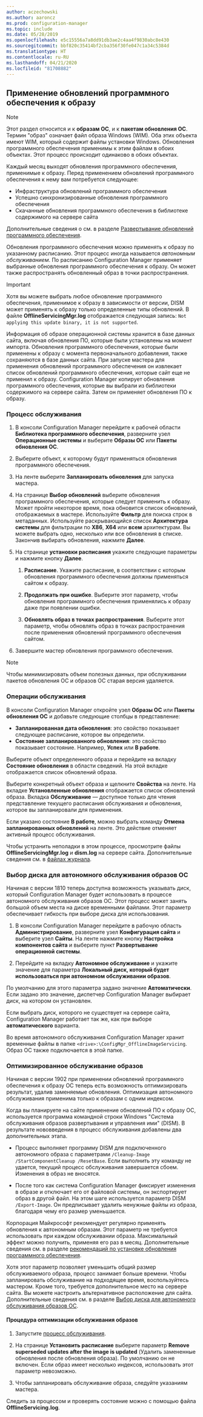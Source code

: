 ```yaml
---
author: aczechowski
ms.author: aaroncz
ms.prod: configuration-manager
ms.topic: include
ms.date: 05/28/2019
ms.openlocfilehash: e5c15556a7a8dd91db3ae2c4aa4f9830abc8e430
ms.sourcegitcommit: bbf820c35414bf2cba356f30fe047c1a34c5384d
ms.translationtype: HT
ms.contentlocale: ru-RU
ms.lasthandoff: 04/21/2020
ms.locfileid: "81708882"
---
```

## <a name="apply-software-updates-to-an-image"></a><a name="BKMK_OSImagesApplyUpdates"></a> Применение обновлений программного обеспечения к образу

> [!Note]  
> Этот раздел относится и к **образам ОС**, и к **пакетам обновления ОС**. Термин "образ" означает файл образа Windows (WIM). Оба этих объекта имеют WIM, который содержит файлы установки Windows. Обновления программного обеспечения применимы к этим файлам в обоих объектах. Этот процесс происходит одинаково в обоих объектах.  

Каждый месяц выходят обновления программного обеспечения, применимые к образу. Перед применением обновлений программного обеспечения к нему вам потребуется следующее:

- Инфраструктура обновлений программного обеспечения  
- Успешно синхронизированные обновления программного обеспечения  
- Скачанные обновления программного обеспечения в библиотеке содержимого на сервере сайта  

Дополнительные сведения о см. в разделе [Развертывание обновлений программного обеспечения](../../../sum/deploy-use/deploy-software-updates.md).  

Обновления программного обеспечения можно применять к образу по указанному расписанию. Этот процесс иногда называется *автономным обслуживанием*. По расписанию Configuration Manager применяет выбранные обновления программного обеспечения к образу. Он может также распространять обновленный образ в точки распространения.

> [!Important]  
> Хотя вы можете выбрать любое обновление программного обеспечения, применимое к образу в зависимости от версии, DISM может применять к образу только определенные типы обновлений. В файле **OfflineServicingMgr.log** отображается следующая запись: `Not applying this update binary, it is not supported`.<!-- SCCMDocs issue 1324 -->

Информация об образе операционной системы хранится в базе данных сайта, включая обновления ПО, которые были установлены на момент импорта. Обновления программного обеспечения, которые были применены к образу с момента первоначального добавления, также сохраняются в базе данных сайта. При запуске мастера для применения обновлений программного обеспечения он извлекает список обновлений программного обеспечения, которые сайт еще не применил к образу. Configuration Manager копирует обновления программного обеспечения, которые вы выбрали из библиотеки содержимого на сервере сайта. Затем он применяет обновления ПО к образу.  

### <a name="servicing-process"></a>Процесс обслуживания

1. В консоли Configuration Manager перейдите к рабочей области **Библиотека программного обеспечения**, разверните узел **Операционные системы** и выберите **Образы ОС** или **Пакеты обновления ОС**.  

2. Выберите объект, к которому будут применяться обновления программного обеспечения.  

3. На ленте выберите **Запланировать обновления** для запуска мастера.  

4. На странице **Выбор обновлений** выберите обновления программного обеспечения, которые следует применить к образу. Может пройти некоторое время, пока обновится список обновлений, отображаемых в мастере. Используйте **Фильтр** для поиска строк в метаданных. Используйте раскрывающийся список **Архитектура системы** для фильтрации по **X86**, **X64** или **всем** архитектурам. Вы можете выбрать одно, несколько или все обновления в списке. Закончив выбирать обновления, нажмите **Далее**.  

5. На странице **установки расписания** укажите следующие параметры и нажмите кнопку **Далее**.  

    1. **Расписание**. Укажите расписание, в соответствии с которым обновления программного обеспечения должны применяться сайтом к образу.  

    2. **Продолжать при ошибке**. Выберите этот параметр, чтобы обновления программного обеспечения применялись к образу даже при появлении ошибки.  

    3. **Обновлять образ в точках распространения**. Выберите этот параметр, чтобы обновлять образ в точках распространения после применения обновлений программного обеспечения сайтом.  

6. Завершите мастер обновления программного обеспечения.  

> [!NOTE]  
> Чтобы минимизировать объем полезных данных, при обслуживании пакетов обновления ОС и образов ОС старая версия удаляется.  

### <a name="servicing-operations"></a>Операции обслуживания

В консоли Configuration Manager откройте узел **Образы ОС** или **Пакеты обновления ОС** и добавьте следующие столбцы в представление:

- **Запланированная дата обновления**: это свойство показывает следующее расписание, которое вы определили.  
- **Состояние запланированного обновления**: это свойство показывает состояние. Например, **Успех** или **В работе**.  

Выберите объект определенного образа и перейдите на вкладку **Состояние обновления** в области сведений. На этой вкладке отображается список обновлений образа.

Выберите конкретный объект образа и щелкните **Свойства** на ленте. На вкладке **Установленные обновления** отображается список обновлений образа. Вкладка **Обслуживание** — доступное только для чтения представление текущего расписания обслуживания и обновления, которое вы запланировали для применения.

Если указано состояние **В работе**, можно выбрать команду **Отмена запланированных обновлений** на ленте. Это действие отменяет активный процесс обслуживания.

Чтобы устранить неполадки в этом процессе, просмотрите файлы **OfflineServicingMgr.log** и **dism.log** на сервере сайта. Дополнительные сведения см. в [файлах журнала](../../../core/plan-design/hierarchy/log-files.md).

### <a name="specify-the-drive-for-offline-os-image-servicing"></a><a name="bkmk_servicing-drive"></a> Выбор диска для автономного обслуживания образов ОС

<!--1358924-->

Начиная с версии 1810 теперь доступна возможность указывать диск, который Configuration Manager будет использовать в процессе автономного обслуживания образов ОС. Этот процесс может занять большой объем места на диске временными файлами. Этот параметр обеспечивает гибкость при выборе диска для использования.

1. В консоли Configuration Manager перейдите в рабочую область **Администрирование**, разверните узел **Конфигурация сайта** и выберите узел **Сайты**. На ленте нажмите кнопку **Настройка компонентов сайта** и выберите пункт **Развертывание операционной системы**.  

2. Перейдите на вкладку **Автономное обслуживание** и укажите значение для параметра **Локальный диск, который будет использоваться при автономном обслуживании образов**.  

По умолчанию для этого параметра задано значение **Автоматически**. Если задано это значение, диспетчер Configuration Manager выбирает диск, на котором он установлен.

Если выбрать диск, которого не существует на сервере сайта, Configuration Manager работает так же, как при выборе **автоматического** варианта.

Во время автономного обслуживания Configuration Manager хранит временные файлы в папке `<drive>:\ConfigMgr_OfflineImageServicing`. Образ ОС также подключается в этой папке.

### <a name="optimized-image-servicing"></a><a name="bkmk_resetbase"></a> Оптимизированное обслуживание образов

<!--3555951-->

Начиная с версии 1902 при применении обновлений программного обеспечения к образу ОС теперь есть возможность оптимизировать результат, удалив заменяемые обновления. Оптимизация автономного обслуживания применима только к образам с одним индексом.

Когда вы планируете на сайте применение обновлений ПО к образу ОС, используется программа командной строки Windows "Система обслуживания образов развертывания и управления ими" (DISM). В результате нововведения в процесс обслуживания добавлены два дополнительных этапа.  

- Процесс выполняет программу DISM для подключенного автономного образа с параметрами `/Cleanup-Image /StartComponentCleanup /ResetBase`. Если выполнить эту команду не удается, текущий процесс обслуживания завершается сбоем. Изменения в образ не вносятся.  

- После того как система Configuration Manager фиксирует изменения в образе и отключает его от файловой системы, он экспортирует образ в другой файл. На этом шаге используется параметр DISM `/Export-Image`. Он предписывает удалить ненужные файлы из образа, благодаря чему его размер уменьшается.  

Корпорация Майкрософт рекомендует регулярно применять обновления к автономным образам. Этот параметр не требуется использовать при каждом обслуживании образа. Максимальный эффект можно получить, применяя его раз в месяц. Дополнительные сведения см. в разделе [рекомендаций по установке обновления программного обеспечения](../../understand/install-software-updates.md#recommendations).

Хотя этот параметр позволяет уменьшить общий размер обслуживаемого образа, процесс занимает больше времени. Чтобы запланировать обслуживание на подходящее время, воспользуйтесь мастером. Кроме того, требуется дополнительное место на сервере сайта. Вы можете настроить альтернативное расположение для сайта. Дополнительные сведения см. в разделе [Выбор диска для автономного обслуживания образов ОС](#bkmk_servicing-drive).

#### <a name="process-to-optimize-image-servicing"></a>Процедура оптимизации обслуживания образов

1. Запустите [процесс обслуживания](#servicing-process).  

2. На странице **Установить расписание** выберите параметр **Remove superseded updates after the image is updated** (Удалить замененные обновления после обновления образа). По умолчанию он не включен. Если образ имеет несколько индексов, использовать этот параметр невозможно.  

3. Чтобы запланировать обслуживание образа, следуйте указаниям мастера.  

Следить за процессом и проверять состояние можно с помощью файла **OfflineServicing.log**.
